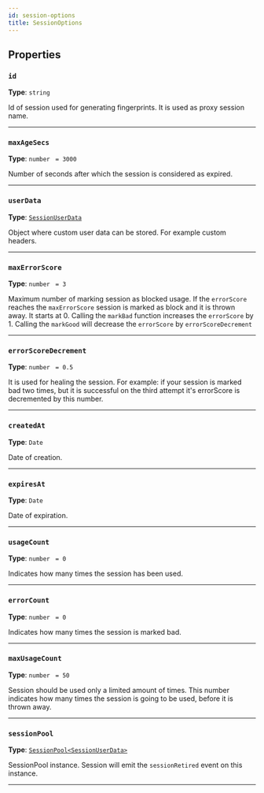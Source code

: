 ```yaml
---
id: session-options
title: SessionOptions
---
```


<a name="sessionoptions"></a>

## Properties

### `id`

**Type**: `string`

Id of session used for generating fingerprints. It is used as proxy session name.

---

### `maxAgeSecs`

**Type**: `number` <code> = 3000</code>

Number of seconds after which the session is considered as expired.

---

### `userData`

**Type**: [`SessionUserData`](/docs/api/session)

Object where custom user data can be stored. For example custom headers.

---

### `maxErrorScore`

**Type**: `number` <code> = 3</code>

Maximum number of marking session as blocked usage. If the `errorScore` reaches the `maxErrorScore` session is marked as block and it is thrown away.
It starts at 0. Calling the `markBad` function increases the `errorScore` by 1. Calling the `markGood` will decrease the `errorScore` by
`errorScoreDecrement`

---

### `errorScoreDecrement`

**Type**: `number` <code> = 0.5</code>

It is used for healing the session. For example: if your session is marked bad two times, but it is successful on the third attempt it's errorScore is
decremented by this number.

---

### `createdAt`

**Type**: `Date`

Date of creation.

---

### `expiresAt`

**Type**: `Date`

Date of expiration.

---

### `usageCount`

**Type**: `number` <code> = 0</code>

Indicates how many times the session has been used.

---

### `errorCount`

**Type**: `number` <code> = 0</code>

Indicates how many times the session is marked bad.

---

### `maxUsageCount`

**Type**: `number` <code> = 50</code>

Session should be used only a limited amount of times. This number indicates how many times the session is going to be used, before it is thrown away.

---

### `sessionPool`

**Type**: [`SessionPool<SessionUserData>`](/docs/api/session-pool)

SessionPool instance. Session will emit the `sessionRetired` event on this instance.

---
